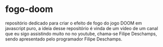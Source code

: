 # fogo-doom
 repositório dedicado para criar o efeito de fogo do jogo DOOM em javascript puro, a ideia desse repositório é vinda de um vídeo de um canal que eu sigo assistindo muito no no youtube, chama-se Filipe Deschamps, sendo apresentado pelo programador Filipe Deschamps.
